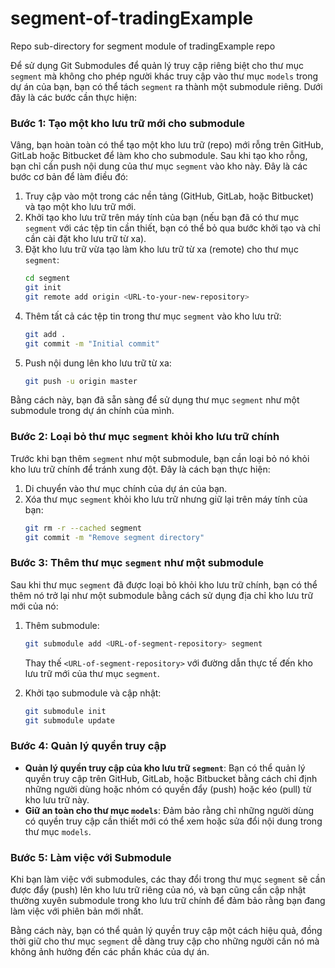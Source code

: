 # segment-of-tradingExample
Repo sub-directory for segment module of tradingExample repo

Để sử dụng Git Submodules để quản lý truy cập riêng biệt cho thư mục `segment` mà không cho phép người khác truy cập vào thư mục `models` trong dự án của bạn, bạn có thể tách `segment` ra thành một submodule riêng. Dưới đây là các bước cần thực hiện:

### Bước 1: Tạo một kho lưu trữ mới cho submodule
Vâng, bạn hoàn toàn có thể tạo một kho lưu trữ (repo) mới rỗng trên GitHub, GitLab hoặc Bitbucket để làm kho cho submodule. Sau khi tạo kho rỗng, bạn chỉ cần push nội dung của thư mục `segment` vào kho này. Đây là các bước cơ bản để làm điều đó:

1. Truy cập vào một trong các nền tảng (GitHub, GitLab, hoặc Bitbucket) và tạo một kho lưu trữ mới.
2. Khởi tạo kho lưu trữ trên máy tính của bạn (nếu bạn đã có thư mục `segment` với các tệp tin cần thiết, bạn có thể bỏ qua bước khởi tạo và chỉ cần cài đặt kho lưu trữ từ xa).
3. Đặt kho lưu trữ vừa tạo làm kho lưu trữ từ xa (remote) cho thư mục `segment`:
   ```bash
   cd segment
   git init
   git remote add origin <URL-to-your-new-repository>
   ```
4. Thêm tất cả các tệp tin trong thư mục `segment` vào kho lưu trữ:
   ```bash
   git add .
   git commit -m "Initial commit"
   ```
5. Push nội dung lên kho lưu trữ từ xa:
   ```bash
   git push -u origin master
   ```

Bằng cách này, bạn đã sẵn sàng để sử dụng thư mục `segment` như một submodule trong dự án chính của mình.

### Bước 2: Loại bỏ thư mục `segment` khỏi kho lưu trữ chính
Trước khi bạn thêm `segment` như một submodule, bạn cần loại bỏ nó khỏi kho lưu trữ chính để tránh xung đột. Đây là cách bạn thực hiện:

1. Di chuyển vào thư mục chính của dự án của bạn.
2. Xóa thư mục `segment` khỏi kho lưu trữ nhưng giữ lại trên máy tính của bạn:
   ```bash
   git rm -r --cached segment
   git commit -m "Remove segment directory"
   ```

### Bước 3: Thêm thư mục `segment` như một submodule
Sau khi thư mục `segment` đã được loại bỏ khỏi kho lưu trữ chính, bạn có thể thêm nó trở lại như một submodule bằng cách sử dụng địa chỉ kho lưu trữ mới của nó:

1. Thêm submodule:
   ```bash
   git submodule add <URL-of-segment-repository> segment
   ```
   Thay thế `<URL-of-segment-repository>` với đường dẫn thực tế đến kho lưu trữ mới của thư mục `segment`.

2. Khởi tạo submodule và cập nhật:
   ```bash
   git submodule init
   git submodule update
   ```

### Bước 4: Quản lý quyền truy cập
- **Quản lý quyền truy cập của kho lưu trữ `segment`**: Bạn có thể quản lý quyền truy cập trên GitHub, GitLab, hoặc Bitbucket bằng cách chỉ định những người dùng hoặc nhóm có quyền đẩy (push) hoặc kéo (pull) từ kho lưu trữ này.
- **Giữ an toàn cho thư mục `models`**: Đảm bảo rằng chỉ những người dùng có quyền truy cập cần thiết mới có thể xem hoặc sửa đổi nội dung trong thư mục `models`.

### Bước 5: Làm việc với Submodule
Khi bạn làm việc với submodules, các thay đổi trong thư mục `segment` sẽ cần được đẩy (push) lên kho lưu trữ riêng của nó, và bạn cũng cần cập nhật thường xuyên submodule trong kho lưu trữ chính để đảm bảo rằng bạn đang làm việc với phiên bản mới nhất.

Bằng cách này, bạn có thể quản lý quyền truy cập một cách hiệu quả, đồng thời giữ cho thư mục `segment` dễ dàng truy cập cho những người cần nó mà không ảnh hưởng đến các phần khác của dự án.
